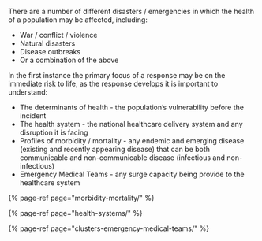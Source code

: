 
There are a number of different disasters / emergencies in which the health of a population may be affected, including:

* War / conflict / violence
* Natural disasters
* Disease outbreaks
* Or a combination of the above

In the first instance the primary focus of a response may be on the immediate risk to life, as the response develops it is important to understand:

* The determinants of health - the population’s vulnerability before the incident
* The health system - the national healthcare delivery system and any disruption it is facing
* Profiles of morbidity / mortality - any endemic and emerging disease \(existing and recently appearing disease\) that can be both communicable and non-communicable disease \(infectious and non-infectious\)
* Emergency Medical Teams - any surge capacity being provide to the healthcare system

{% page-ref page="morbidity-mortality/" %}

{% page-ref page="health-systems/" %}

{% page-ref page="clusters-emergency-medical-teams/" %}
